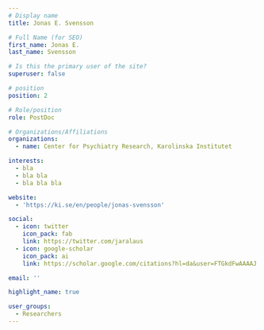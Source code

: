 ```yaml
---
# Display name
title: Jonas E. Svensson

# Full Name (for SEO)
first_name: Jonas E.
last_name: Svensson

# Is this the primary user of the site?
superuser: false

# position
position: 2

# Role/position
role: PostDoc

# Organizations/Affiliations
organizations:
  - name: Center for Psychiatry Research, Karolinska Institutet

interests:
  - bla
  - bla bla
  - bla bla bla

website:
  - 'https://ki.se/en/people/jonas-svensson'

social:
  - icon: twitter
    icon_pack: fab
    link: https://twitter.com/jaralaus
  - icon: google-scholar
    icon_pack: ai
    link: https://scholar.google.com/citations?hl=da&user=FTGkdFwAAAAJ

email: ''

highlight_name: true

user_groups:
  - Researchers
---
```

